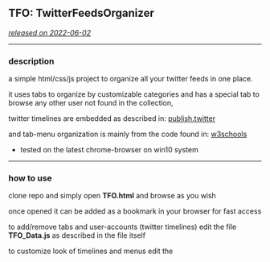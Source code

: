 ## TFO: TwitterFeedsOrganizer ##

<u>_released on 2022-06-02_</u>

---

### description ###

a simple html/css/js project to organize all your twitter feeds in one place.

it uses tabs to organize by customizable categories and has a special tab to browse any other user not found in the collection,

twitter timelines are embedded as described in:  [publish.twitter]( https://publish.twitter.com/# "")

and tab-menu organization is mainly from the code found in:  [w3schools](https://www.w3schools.com/howto/howto_js_tabs.asp "")

* tested on the latest chrome-browser on win10 system

---

### how to use ###

clone repo and simply open <b>TFO.html</b> and browse as you wish

once opened it can be added as a bookmark in your browser for fast access 

to add/remove tabs and user-accounts (twitter timelines) edit the file <b>TFO_Data.js</b> as described in the file itself

to customize look of timelines and menus edit the <style> in the main file <b>TFO.html</b> or change constants in <b>TFO.js</b>

---
 
### screenshots ###


<img src="https://user-images.githubusercontent.com/48130426/171665836-c21b2766-a26d-4be5-a282-5ba53f33dd63.jpg" width=90% height=90%> 

<img src="https://user-images.githubusercontent.com/48130426/171665842-32134ae5-3a2f-4aaa-a412-9a03c5aec65c.jpg" width=90% height=90%> 

